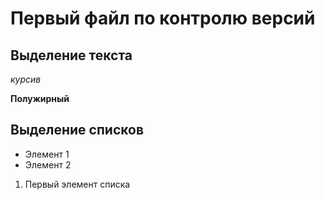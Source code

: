 # Первый файл по контролю версий

## Выделение текста

*курсив*

**Полужирный**

## Выделение списков

* Элемент 1
* Элемент 2

1. Первый элемент списка